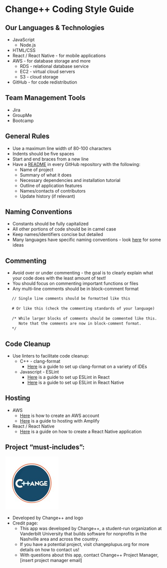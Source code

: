 # Change++ Coding Style Guide

## Our Languages & Technologies
- JavaScript
  - Node.js
- HTML/CSS
- React / React Native - for mobile applications
- AWS - for database storage and more
  - RDS - relational database service
  - EC2 - virtual cloud servers
  - S3 - cloud storage
- GitHub - for code redistribution

## Team Management Tools
- Jira
- GroupMe
- Bootcamp

## General Rules
- Use a maximum line width of 80-100 characters
- Indents should be five spaces
- Start and end braces from a new line
- Have a [README](https://github.com/juyoungkim304/Change-Black-and-Latinx-Directory/blob/master/README.md) in every GitHub repository with the following:
  - Name of project
  - Summary of what it does
  - Necessary dependencies and installation tutorial
  - Outline of application features
  - Names/contacts of contributors
  - Update history (if relevant)

## Naming Conventions
- Constants should be fully capitalized
- All other portions of code should be in camel case
- Keep names/identifiers concise but detailed
- Many languages have specific naming conventions - look [here](https://en.wikipedia.org/wiki/Naming_convention_(programming)) for some ideas
  
## Commenting
- Avoid over or under commenting - the goal is to clearly explain what your code does with the least amount of text!
- You should focus on commenting important functions or files
- Any multi-line comments should be in block-comment format

```
   // Single line comments should be formatted like this
   
   # Or like this (check the commenting standards of your language)
   
   /* While larger blocks of comments should be commented like this. 
      Note that the comments are now in block-comment format.
   */
```

## Code Cleanup
- Use linters to facilitate code cleanup:
  - C++ - clang-format
    - [Here](https://clang.llvm.org/docs/ClangFormat.html) is a guide to set up clang-format on a variety of IDEs
  - Javascript - ESLint
    - [Here](https://medium.com/@RossWhitehouse/setting-up-eslint-in-react-c20015ef35f7) is a guide to set up ESLint in React
    - [Here](https://medium.com/fantageek/setting-up-eslint-and-editorconfig-in-react-native-projects-31b4d9ddd0f6) is a guide to set up ESLint in React Native

## Hosting
- AWS
  - [Here](https://aws.amazon.com/premiumsupport/knowledge-center/create-and-activate-aws-account/) is how to create an AWS account
  - [Here](https://aws.amazon.com/blogs/aws/host-your-apps-with-aws-amplify-console-from-the-aws-amplify-cli/) is a guide to hosting with Amplify
- React / React Native
  - [Here](https://reactnative.dev/docs/tutorial.html) is a guide on how to create a React Native application

## Project “must-includes”:
![Change Logo](ChangeLogo.JPG)
- Developed by Change++ and logo
- Credit page:
  - This app was developed by Change++, a student-run organization at Vanderbilt University that builds software for nonprofits in the Nashville area and across the country. 
  - If you have a potential project, visit changeplupus.org for more details on how to contact us!
  - With questions about this app, contact Change++ Project Manager, [insert project manager email]



